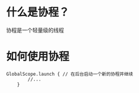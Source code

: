 # 什么是协程？

协程是一个轻量级的线程

# 如何使用协程

```
GlobalScope.launch { // 在后台启动一个新的协程并继续
        //...
    }
```

